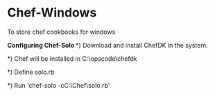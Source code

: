 # Chef-Windows
To store chef cookbooks for windows 

<B>Configuring Chef-Solo </B>
*) Download and install ChefDK in the system.

*) Chef will be installed in C:\opscode\chefdk 

*) Define solo.rb 

*) Run 'chef-solo -cC:\Chef\solo.rb' 

